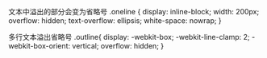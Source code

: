 文本中溢出的部分会变为省略号
.oneline {
  display: inline-block;
  width: 200px;
  overflow: hidden;
  text-overflow: ellipsis;
  white-space: nowrap;
}

多行文本溢出省略号
.outline{
  display: -webkit-box;
  -webkit-line-clamp: 2;
  -webkit-box-orient: vertical;
  overflow: hidden;
}